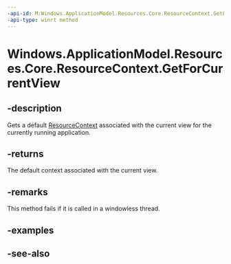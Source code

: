 ----api-id: M:Windows.ApplicationModel.Resources.Core.ResourceContext.GetForCurrentView
-api-type: winrt method
---<!-- Method syntaxpublic Windows.ApplicationModel.Resources.Core.ResourceContext GetForCurrentView()--># Windows.ApplicationModel.Resources.Core.ResourceContext.GetForCurrentView## -descriptionGets a default [ResourceContext](resourcecontext.md) associated with the current view for the currently running application.## -returnsThe default context associated with the current view.## -remarksThis method fails if it is called in a windowless thread.## -examples## -see-also